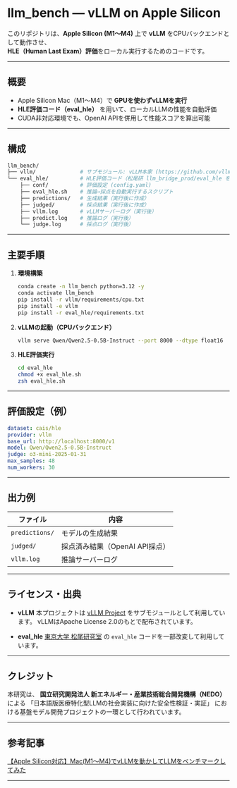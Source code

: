 # llm_bench — vLLM on Apple Silicon

このリポジトリは、**Apple Silicon (M1〜M4)** 上で **vLLM** をCPUバックエンドとして動作させ、  
**HLE（Human Last Exam）評価**をローカル実行するためのコードです。

---

## 概要

- Apple Silicon Mac（M1〜M4）で **GPUを使わずvLLMを実行**
- **HLE評価コード（eval_hle）** を用いて、ローカルLLMの性能を自動評価
- CUDA非対応環境でも、OpenAI APIを併用して性能スコアを算出可能

---

## 構成

```bash
llm_bench/
├── vllm/              # サブモジュール: vLLM本家 (https://github.com/vllm-project/vllm)
└── eval_hle/          # HLE評価コード（松尾研 llm_bridge_prod/eval_hle を一部改変）
    ├── conf/          # 評価設定 (config.yaml)
    ├── eval_hle.sh    # 推論→採点を自動実行するスクリプト
    ├── predictions/   # 生成結果（実行後に作成）
    ├── judged/        # 採点結果（実行後に作成）
    ├── vllm.log       # vLLMサーバーログ（実行後）
    ├── predict.log    # 推論ログ（実行後）
    └── judge.log      # 採点ログ（実行後）
````

---

## 主要手順

1. **環境構築**

   ```bash
   conda create -n llm_bench python=3.12 -y
   conda activate llm_bench
   pip install -r vllm/requirements/cpu.txt
   pip install -e vllm
   pip install -r eval_hle/requirements.txt
   ```

2. **vLLMの起動（CPUバックエンド）**

   ```bash
   vllm serve Qwen/Qwen2.5-0.5B-Instruct --port 8000 --dtype float16
   ```

3. **HLE評価実行**

   ```bash
   cd eval_hle
   chmod +x eval_hle.sh
   zsh eval_hle.sh
   ```

---

## 評価設定（例）

```yaml
dataset: cais/hle
provider: vllm
base_url: http://localhost:8000/v1
model: Qwen/Qwen2.5-0.5B-Instruct
judge: o3-mini-2025-01-31
max_samples: 48
num_workers: 30
```

---

## 出力例

| ファイル           | 内容                   |
| -------------- | -------------------- |
| `predictions/` | モデルの生成結果             |
| `judged/`      | 採点済み結果（OpenAI API採点） |
| `vllm.log`     | 推論サーバーログ             |

---

## ライセンス・出典

* **vLLM**
  本プロジェクトは [vLLM Project](https://github.com/vllm-project/vllm) をサブモジュールとして利用しています。
  vLLMはApache License 2.0のもとで配布されています。

* **eval_hle**
  [東京大学 松尾研究室](https://github.com/matsuolab/llm_bridge_prod/tree/master/eval_hle) の
  `eval_hle` コードを一部改変して利用しています。

---

## クレジット

本研究は、
**国立研究開発法人 新エネルギー・産業技術総合開発機構（NEDO）** による
「日本語版医療特化型LLMの社会実装に向けた安全性検証・実証」
における基盤モデル開発プロジェクトの一環として行われています。

---

## 参考記事

[【Apple Silicon対応】Mac(M1〜M4)でvLLMを動かしてLLMをベンチマークしてみた](https://example.com)

---

